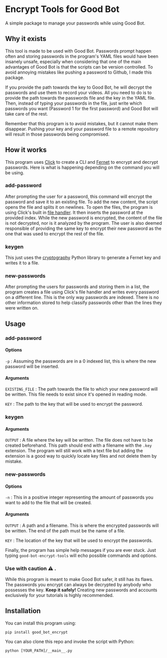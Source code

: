 # Encrypt Tools for Good Bot

A simple package to manage your passwords while using Good Bot.

## Why it exists

This tool is made to be used with Good Bot. Passwords prompt happen often and 
storing passwords in the program's YAML files would have been insanely unsafe, 
especially when considering that one of the main advantages of Good Bot is that
the scripts can be version controlled. To avoid annoying mistakes like pushing 
a password to Github, I made this package. 

If you provide the path towards the key to Good Bot, he will decrypt the 
passwords and use them to record your videos. All you need to do is to provide 
the path towards the passwords file and the key in the YAML file. Then, instead
of typing your passwords in the file, just write which passwords you want 
(Password 1 for the first password) and Good Bot will take care of the rest.

Remember that this program is to avoid mistakes, but it cannot make them 
disappear. Pushing your key and your password file to a remote repository will 
result in those passwords being compromised.

## How it works

This program uses [Click](https://click.palletsprojects.com/en/7.x/) to create 
a CLI and [Fernet](https://cryptography.io/en/latest/fernet/) to encrypt and 
decrypt passwords. Here is what is happening depending on the command you 
will be using.

### add-password

After prompting the user for a password, this command will encrypt the password 
and save it to an existing file. To add the new content, the script opens the 
file and splits it on newlines. To open the files, the program is using Click's
built in [file handler](https://click.palletsprojects.com/en/7.x/arguments/#file-arguments). 
It then inserts the password at the provided 
index. While the new password is encrypted, the content of the file is not 
decrypted, nor is it analyzed by the program. The user is also deemed 
responsible of providing the same key to encrypt their new password as the one 
that was used to encrypt the rest of the file.

### keygen

This just uses the [cryptography](https://github.com/pyca/cryptography) Python 
library to generate a Fernet key and writes it to a file.

### new-passwords

After prompting the users for passwords and storing them in a list, the program
creates a file using Click's file handler and writes every password on a 
different line. This is the only way passwords are indexed. There is no other 
information stored to help classify passwords other than the lines they 
were written on.

## Usage

### add-password

#### Options

```-p``` : Assuming the passwords are in a 0 indexed list, this is where the 
new password will be inserted.

#### Arguments

```EXISTING_FILE``` : The path towards the file to which your new password will
be written. This file needs to exist since it's opened in reading mode.

```KEY``` : The path to the key that will be used to encrypt the password.

### keygen

#### Arguments

```OUTPUT``` : A file where the key will be written. The file does not have to 
be created beforehand. This path should end with a filename with the ```.key```
extension. The program will still work with a text file but adding the 
extension is a good way to quickly locate key files and not delete them by 
mistake.

### new-passwords

#### Options

```-n``` : This in a positive integer representing the amount of passwords you 
want to add to the file that will be created.

#### Arguments

```OUTPUT``` : A path and a filename. This is where the encrypted passwords 
will be written. The end of the path must be the name of a file.

```KEY``` : The location of the key that will be used to encrypt the passwords.

Finally, the program has simple help messages if you are ever stuck. Just 
typing ```good-bot-encrypt-tools``` will echo possible commands and options.

### Use with caution ⚠️ . 

While this program is meant to make Good Bot safer, it still has its flaws. 
The passwords you encrypt can always be decrypted by anybody who possesses the 
key. **Keep it safely!** Creating new passwords and accounts exclusively for 
your tutorials is highly recommended.

## Installation

You can install this program using:

```
pip install good_bot_encrypt 
```
You can also clone this repo and invoke the script with Python:

```
python [YOUR_PATH]/__main__.py
```
